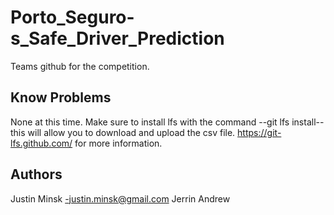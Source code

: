 # Porto_Seguro-s_Safe_Driver_Prediction
Teams github for the competition. 

## Know Problems
None at this time. Make sure to install lfs with the command 
--git lfs install--
this will allow you to download and upload the csv file.
https://git-lfs.github.com/ for more information. 

## Authors

Justin Minsk -justin.minsk@gmail.com
Jerrin
Andrew
